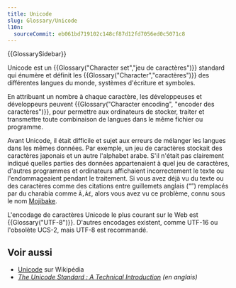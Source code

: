 ```yaml
---
title: Unicode
slug: Glossary/Unicode
l10n:
  sourceCommit: eb061bd719102c148cf87d12fd7056ed0c5071c8
---
```


{{GlossarySidebar}}

Unicode est un {{Glossary("Character set","jeu de caractères")}} standard qui énumère et définit les {{Glossary("Character","caractères")}} des différentes langues du monde, systèmes d'écriture et symboles.

En attribuant un nombre à chaque caractère, les développeuses et développeurs peuvent {{Glossary("Character encoding", "encoder des caractères")}}, pour permettre aux ordinateurs de stocker, traiter et transmettre toute combinaison de langues dans le même fichier ou programme.

Avant Unicode, il était difficile et sujet aux erreurs de mélanger les langues dans les mêmes données. Par exemple, un jeu de caractères stockait des caractères japonais et un autre l'alphabet arabe. S'il n'était pas clairement indiqué quelles parties des données appartenaient à quel jeu de caractères, d'autres programmes et ordinateurs affichaient incorrectement le texte ou l'endommageaient pendant le traitement. Si vous avez déjà vu du texte ou des caractères comme des citations entre guillemets anglais (&ldquo;&rdquo;) remplacés par du charabia comme `Ã‚Â£`, alors vous avez vu ce problème, connu sous le nom [Mojibake](https://fr.wikipedia.org/wiki/Mojibake).

L'encodage de caractères Unicode le plus courant sur le Web est {{Glossary("UTF-8")}}. D'autres encodages existent, comme UTF-16 ou l'obsolète UCS-2, mais UTF-8 est recommandé.

## Voir aussi

- [Unicode](https://fr.wikipedia.org/wiki/Unicode) sur Wikipédia
- [<i lang="en">The Unicode Standard : A Technical Introduction</u>](https://www.unicode.org/standard/principles.html) (en anglais)
